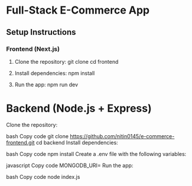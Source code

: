 # Full-Stack E-Commerce App

## Setup Instructions

### Frontend (Next.js)
1. Clone the repository:
   git clone <repo-link>
   cd frontend
2. Install dependencies:
    npm install

3. Run the app:
    npm run dev



# Backend (Node.js + Express)
Clone the repository:

bash
Copy code
git clone https://github.com/nitin0145/e-commerce-frontend.git
cd backend
Install dependencies:

bash
Copy code
npm install
Create a .env file with the following variables:

javascript
Copy code
MONGODB_URI=<Your MongoDB URI>
Run the app:

bash
Copy code
node index.js

